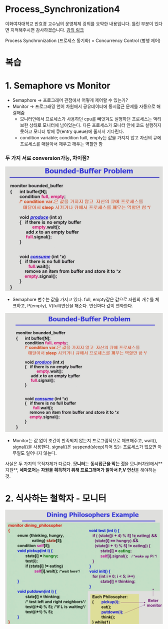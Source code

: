Process_Synchronization4
===
이화여자대학교 반효경 교수님의 운영체제 강의를 요약한 내용입니다. 틀린 부분이 있다면 지적해주시면 감사하겠습니다.  [강의 링크](http://www.kocw.net/home/cview.do?cid=4b9cd4c7178db077)

Process Synchronization (프로세스 동기화)
= Concurrency Control (병행 제어)

# 복습

# 1. Semaphore vs Monitor

- Semaphore -> 프로그래머 관점에서 어떻게 제어할 수 있는가?
- Monitor -> 프로그래밍 언어 차원에서 공유데이터에 동시접근 문제를 자동으로 해결해줌
    - 모니터안에서 프로세스가 사용하던 cpu를 빼앗겨도 실행하던 프로세스는 액티브한 상태로 모니터에 남아있는다. 다른 프로세스가 모니터 안에 코드 실행하지 못하고 모니터 밖에 큐(entry queue)에 줄서서 기다린다.
    - condition variable; condition fuill, empty는 값을 가지지 않고 자신의 큐에 프로세스를 매달아서 재우고 깨우는 역할만 함

### 두 가지 서로 conversion가능, 차이점?

![image.png](./images/monitor_bbuffer.png)

- Semaphore 변수는 값을 가지고 있다. full, empty같은 값으로 자원의 개수를 체크하고, P(empty), V(full)연산을 해준다. 연산마다 값이 변화한다.

![image.png](./images/bounded_buffer_monitor.png)

- Monitor는 값 없이 조건이 만족되지 않는지 프로그램적으로 체크해주고, wait(), signal()을 사용한다. signal()은 suspend(sleep)되어 있는 프로세스가 없으면 아무일도 일어나지 않는다.

사실은 두 가지의 목적자체가 다르다. **모니터**는 **동시접근을 막는 것**을 모니터차원에서** 지원**, **세마포어**는 **자원을 획득하기 위해 프로그래머가 알아서 P,V 연산**을 해야하는 것.

# 2. 식사하는 철학자 - 모니터

![image.png](./images/dining_monitor.png)